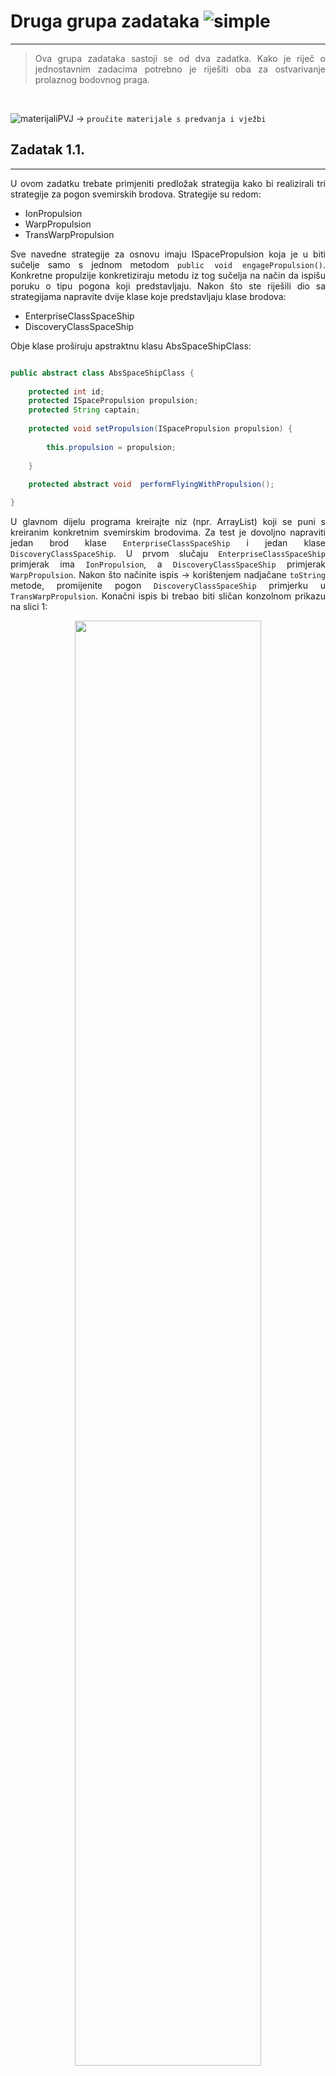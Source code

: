 # Druga grupa zadataka ![simple](https://img.shields.io/badge/complexity-**-green)
---

<div style = "text-align:justify">
	
> Ova grupa zadataka sastoji se od dva zadatka. Kako je riječ o jednostavnim zadacima potrebno je riješiti oba za ostvarivanje prolaznog bodovnog praga. 

&nbsp;

![materijaliPVJ](https://img.shields.io/badge/see%40merlin-materijali--predavanja--vje%C5%BEbe-blue) &rarr; `proučite materijale s predvanja i vježbi`
	
## Zadatak 1.1.
---

U ovom zadatku trebate primjeniti predložak strategija kako bi realizirali tri strategije za pogon svemirskih brodova. Strategije su redom:

- IonPropulsion
- WarpPropulsion
- TransWarpPropulsion

Sve navedne strategije za osnovu imaju ISpacePropulsion koja je u biti sučelje samo s jednom metodom `public void engagePropulsion()`. Konkretne propulzije konkretiziraju metodu iz tog sučelja na način da ispišu poruku o tipu pogona koji predstavljaju. Nakon što ste riješili dio sa strategijama napravite dvije klase koje predstavljaju klase brodova:

- EnterpriseClassSpaceShip
- DiscoveryClassSpaceShip

Obje klase proširuju apstraktnu klasu AbsSpaceShipClass:

```java 

public abstract class AbsSpaceShipClass {
	
	protected int id;
	protected ISpacePropulsion propulsion;
	protected String captain;
	
	protected void setPropulsion(ISpacePropulsion propulsion) {
		
		this.propulsion = propulsion;
		
	}
	
	protected abstract void  performFlyingWithPropulsion();

}

```

U glavnom dijelu programa kreirajte niz (npr. ArrayList) koji se puni s kreiranim konkretnim svemirskim brodovima. Za test je dovoljno napraviti jedan brod klase `EnterpriseClassSpaceShip` i jedan klase `DiscoveryClassSpaceShip`. U prvom slučaju `EnterpriseClassSpaceShip` primjerak ima `IonPropulsion`, a `DiscoveryClassSpaceShip` primjerak `WarpPropulsion`. Nakon što načinite ispis &rarr; korištenjem nadjačane `toString` metode, promijenite pogon `DiscoveryClassSpaceShip` primjerku u `TransWarpPropulsion`. Konačni ispis bi trebao biti sličan konzolnom prikazu na slici 1:

<p align="center">
	
<img width=77% src= "https://ag7gwq.db.files.1drv.com/y4mEl7H1-UkKgtIrGYkHE98nKezmSKTJDSGMdJHjThq8Ros0XlAytg-6RFIa5WHnZVeqwsviVTbjRJXMnJC2tVLQ9gAnDiWmtI9EHd3rJ9VMivXl6rw0J5akE5M6VWjm6XAwQR2kFJMrYliVfy8M5iA7vxN0vzuvMPvzAGrBnLQ8EoftcDVxqLCH4ZEKeVdoy9djNk6gdEAX2eueo-enBWxXg?width=719&height=189&cropmode=none">
	
 <p align="center"> <b>Slika 1</b> Primjer konzolnog izlaza uz zadatak s klasama svemirskih brodova </p>
  
  </p>
  
 ## Zadatak 1.2.
 ---
 Primjenom predloška dekorator kreirajte jednostavnu aplikaciju koja će moći dinamički mijenjati svojstva sljedećih GUI elemenata:
 
 - ButtonGUIElm
 - FrameGUIElm
 - PanelGUIElm
 
 Sučelje `BasicGUIElm` ima sljedeće metode:
 
 ```java 
public void guiElementName();
public void description();
public void showGuiElement();
public void setGuiElementSize();
public void setDefaultParameters(boolean state);
public void setColor(EnuColors clrs);
public void setTransparency(EnuTransparency  transp);
 ```
 
Sučelje `GUIElemenDecorator` ima samoo jednu metodu `public void setGUIElement2Decorate(BasicGUIElm guielement)`. Konkretni dekoratori su redom:

- `ColorGUIElementDecorator` &rarr; koji mijenja boju slučajnim odabirom iz pobrojanog (Enumerated - oznaka Enu) tipa boja &rarr; samostalno odredite 4 tipa boja uz osnovnu - polaznu metodu (default)
- `TransparencyGUIElementDecoratot` &rarr; koji mijenja transparentnost slučajnim odabirom iz pobrojanog (Enumerated - oznaka Enu) tipa transparentnosti &rarr; npr 100PercTransparency, 80PercTransparency, 70PercTransparency,50PercTransparency i NOTransparency
- `RoundGUIElementDecorator` &rarr; koji samo zaobli rubove svakom elementu &rarr; tekstualna poruka - default &rarr; "NOT Rounded!"

U glavnom dijelu programa kreirajte po jedan element sučelja i potom mu promijenite dekoraciju, ali na način da za dva elementa koristite dekoraciju primjenom odgovarajućih `set` metoda, a jednom kaskadnim principom omatanja (`wrapping`) kako smo radili na predavanjima i vježbama. 

&nbsp;

![time](https://img.shields.io/badge/time-for%20finish-red?style=for-the-badge)

>**Vremenski okvir**
>
> Vremenski okvir za ovu grupu zadataka je do 23.12.2019. do 23.00h



&nbsp;
  
 </div>
 ---
 
